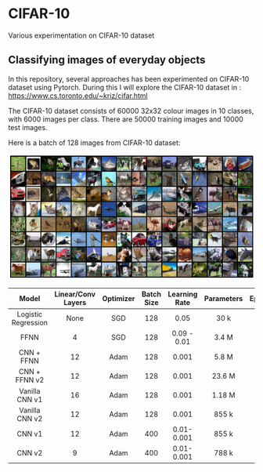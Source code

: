 # CIFAR-10
Various experimentation on CIFAR-10 dataset


## Classifying images of everyday objects
In this repository, several approaches has been experimented on CIFAR-10 dataset using Pytorch. During this I will explore the CIFAR-10 dataset in : https://www.cs.toronto.edu/~kriz/cifar.html

The CIFAR-10 dataset consists of 60000 32x32 colour images in 10 classes, with 6000 images per class. There are 50000 training images and 10000 test images.

Here is a batch of 128 images from CIFAR-10 dataset:

![Screenshot](https://github.com/nanekja/CIFAR-10/blob/master/images/cifar_10.png)



| Model | Linear/Conv Layers | Optimizer | Batch Size | Learning Rate | Parameters | Epochs | Time | Validation Accuracy |
| :---: | :---: | :---: | :---: | :---: | :---: | :---: | :---: | :---: |
| Logistic Regression | None | SGD | 128 | 0.05 | 30 k | 10 | 59.4 sec | 0.3718| 
| FFNN | 4 | SGD | 128 | 0.09 - 0.01 | 3.4 M | 40 | TBD | 0.5569 | 
| CNN + FFNN | 12 | Adam | 128 | 0.001 | 5.8 M | 10 | TBD | 0.7675 |
| CNN + FFNN v2 | 12 | Adam | 128 | 0.001 | 23.6 M | 20 | TBD | 0.8915 |
| Vanilla CNN v1 | 16 | Adam | 128 | 0.001 | 1.18 M | 20 | TBD | 0.722 |
| Vanilla CNN v2 | 12 | Adam | 128 | 0.001 | 855 k | 50 | TBD | 0.8382 |
| CNN v1 | 12 | Adam | 400 | 0.01- 0.001 | 855 k | 50 | 24 min | 0.8539 |
| CNN v2 | 9 | Adam | 400 | 0.01- 0.001 | 788 k | 50 | 20 min | 0.8658 |
